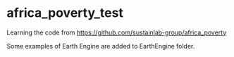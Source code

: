 # africa_poverty_test

Learning the code from https://github.com/sustainlab-group/africa_poverty


Some examples of Earth Engine are added to EarthEngine folder.